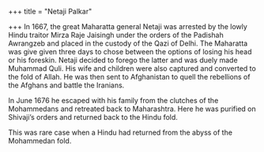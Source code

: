 +++
title = "Netaji Palkar"

+++
In 1667, the great Maharatta general Netaji was arrested by the lowly
Hindu traitor Mirza Raje Jaisingh under the orders of the Padishah
Awrangzeb and placed in the custody of the Qazi of Delhi. The Maharatta
was give given three days to chose between the options of losing his
head or his foreskin. Netaji decided to forego the latter and was duely
made Muhammad Quli. His wife and children were also captured and
converted to the fold of Allah. He was then sent to Afghanistan to quell
the rebellions of the Afghans and battle the Iranians.

In June 1676 he escaped with his family from the clutches of the
Mohammedans and retreated back to Maharashtra. Here he was purified on
Shivaji’s orders and returned back to the Hindu fold.

This was rare case when a Hindu had returned from the abyss of the
Mohammedan fold.
